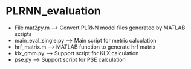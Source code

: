 # PLRNN_evaluation
* File mat2py.m --> Convert PLRNN model files generated by MATLAB scripts
* main_eval_single.py --> Main script for metric calculation
* hrf_matrix.m --> MATLAB function to generate hrf matrix            
* klx_gmm.py --> Support script for KLX calculation
* pse.py --> Support script for PSE calculation
